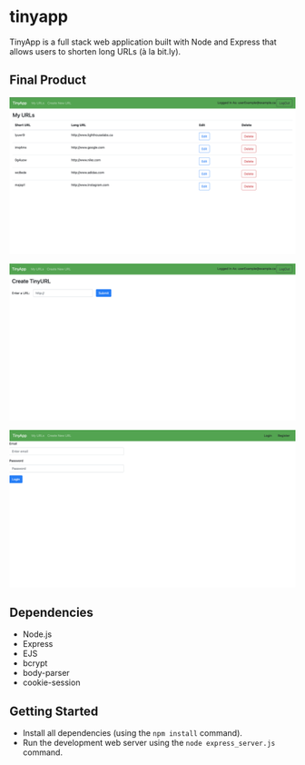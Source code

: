 # tinyapp

TinyApp is a full stack web application built with Node and Express that allows users to shorten long URLs (à la bit.ly).

## Final Product


!["screenshot of the user URLs"](/Docs/URLS.png)

!["screenshot of the shortUrl"](/Docs/shortURL.png)

!["screenshot the login page"](/Docs/Login.png)

## Dependencies

- Node.js
- Express
- EJS
- bcrypt
- body-parser
- cookie-session

## Getting Started

- Install all dependencies (using the `npm install` command).
- Run the development web server using the `node express_server.js` command.
